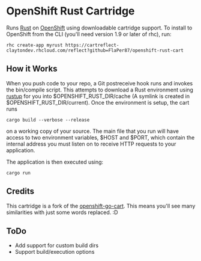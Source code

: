 OpenShift Rust Cartridge
========================

Runs [Rust](http://www.rust-lang.org) on [OpenShift](https://openshift.redhat.com/app/login) using downloadable cartridge support.  To install to OpenShift from the CLI (you'll need version 1.9 or later of rhc), run:

    rhc create-app myrust https://cartreflect-claytondev.rhcloud.com/reflect?github=FlaPer87/openshift-rust-cart

How it Works
------------

When you push code to your repo, a Git postreceive hook runs and invokes the bin/compile script.  This attempts to download a Rust environment using [rustup](https://github.com/rust-lang/rustup) for you into $OPENSHIFT_RUST_DIR/cache (A symlink is created in $OPENSHIFT_RUST_DIR/current).  Once the environment is setup, the cart runs

    cargo build --verbose --release

on a working copy of your source.  The main file that you run will have access to two environment variables, $HOST and $PORT, which contain the internal address you must listen on to receive HTTP requests to your application.

The application is then executed using:

    cargo run

Credits
-------

This cartridge is a fork of the [openshift-go-cart](https://github.com/smarterclayton/openshift-go-cart). This means you'll see many similarities with just some words replaced. :D

ToDo
----

- Add support for custom build dirs
- Support build/execution options
